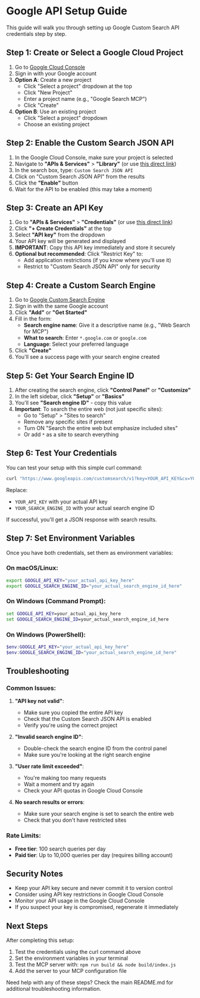 # Google API Setup Guide

This guide will walk you through setting up Google Custom Search API credentials step by step.

## Step 1: Create or Select a Google Cloud Project

1. Go to [Google Cloud Console](https://console.cloud.google.com/)
2. Sign in with your Google account
3. **Option A**: Create a new project
   - Click "Select a project" dropdown at the top
   - Click "New Project"
   - Enter a project name (e.g., "Google Search MCP")
   - Click "Create"
4. **Option B**: Use an existing project
   - Click "Select a project" dropdown
   - Choose an existing project

## Step 2: Enable the Custom Search JSON API

1. In the Google Cloud Console, make sure your project is selected
2. Navigate to **"APIs & Services"** > **"Library"** (or use [this direct link](https://console.cloud.google.com/apis/library))
3. In the search box, type: `Custom Search JSON API`
4. Click on "Custom Search JSON API" from the results
5. Click the **"Enable"** button
6. Wait for the API to be enabled (this may take a moment)

## Step 3: Create an API Key

1. Go to **"APIs & Services"** > **"Credentials"** (or use [this direct link](https://console.cloud.google.com/apis/credentials))
2. Click **"+ Create Credentials"** at the top
3. Select **"API key"** from the dropdown
4. Your API key will be generated and displayed
5. **IMPORTANT**: Copy this API key immediately and store it securely
6. **Optional but recommended**: Click "Restrict Key" to:
   - Add application restrictions (if you know where you'll use it)
   - Restrict to "Custom Search JSON API" only for security

## Step 4: Create a Custom Search Engine

1. Go to [Google Custom Search Engine](https://cse.google.com/cse/)
2. Sign in with the same Google account
3. Click **"Add"** or **"Get Started"**
4. Fill in the form:
   - **Search engine name**: Give it a descriptive name (e.g., "Web Search for MCP")
   - **What to search**: Enter `*.google.com` or `google.com` 
   - **Language**: Select your preferred language
5. Click **"Create"**
6. You'll see a success page with your search engine created

## Step 5: Get Your Search Engine ID

1. After creating the search engine, click **"Control Panel"** or **"Customize"**
2. In the left sidebar, click **"Setup"** or **"Basics"**
3. You'll see **"Search engine ID"** - copy this value
4. **Important**: To search the entire web (not just specific sites):
   - Go to "Setup" > "Sites to search"
   - Remove any specific sites if present
   - Turn ON "Search the entire web but emphasize included sites"
   - Or add `*` as a site to search everything

## Step 6: Test Your Credentials

You can test your setup with this simple curl command:

```bash
curl "https://www.googleapis.com/customsearch/v1?key=YOUR_API_KEY&cx=YOUR_SEARCH_ENGINE_ID&q=test"
```

Replace:
- `YOUR_API_KEY` with your actual API key
- `YOUR_SEARCH_ENGINE_ID` with your actual search engine ID

If successful, you'll get a JSON response with search results.

## Step 7: Set Environment Variables

Once you have both credentials, set them as environment variables:

### On macOS/Linux:
```bash
export GOOGLE_API_KEY="your_actual_api_key_here"
export GOOGLE_SEARCH_ENGINE_ID="your_actual_search_engine_id_here"
```

### On Windows (Command Prompt):
```cmd
set GOOGLE_API_KEY=your_actual_api_key_here
set GOOGLE_SEARCH_ENGINE_ID=your_actual_search_engine_id_here
```

### On Windows (PowerShell):
```powershell
$env:GOOGLE_API_KEY="your_actual_api_key_here"
$env:GOOGLE_SEARCH_ENGINE_ID="your_actual_search_engine_id_here"
```

## Troubleshooting

### Common Issues:

1. **"API key not valid"**:
   - Make sure you copied the entire API key
   - Check that the Custom Search JSON API is enabled
   - Verify you're using the correct project

2. **"Invalid search engine ID"**:
   - Double-check the search engine ID from the control panel
   - Make sure you're looking at the right search engine

3. **"User rate limit exceeded"**:
   - You're making too many requests
   - Wait a moment and try again
   - Check your API quotas in Google Cloud Console

4. **No search results or errors**:
   - Make sure your search engine is set to search the entire web
   - Check that you don't have restricted sites

### Rate Limits:

- **Free tier**: 100 search queries per day
- **Paid tier**: Up to 10,000 queries per day (requires billing account)

## Security Notes

- Keep your API key secure and never commit it to version control
- Consider using API key restrictions in Google Cloud Console
- Monitor your API usage in the Google Cloud Console
- If you suspect your key is compromised, regenerate it immediately

## Next Steps

After completing this setup:

1. Test the credentials using the curl command above
2. Set the environment variables in your terminal
3. Test the MCP server with: `npm run build && node build/index.js`
4. Add the server to your MCP configuration file

Need help with any of these steps? Check the main README.md for additional troubleshooting information.
